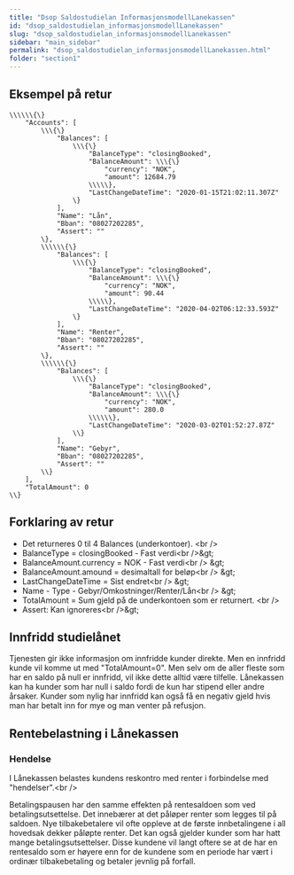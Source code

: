 ```yaml
---
title: "Dsop Saldostudielan InformasjonsmodellLanekassen"
id: "dsop_saldostudielan_informasjonsmodellLanekassen"
slug: "dsop_saldostudielan_informasjonsmodellLanekassen"
sidebar: "main_sidebar"
permalink: "dsop_saldostudielan_informasjonsmodellLanekassen.html"
folder: "section1"
---
```


## Eksempel på retur

```
\\\\\\{\}
    "Accounts": [
        \\\{\}
            "Balances": [
                \\\{\}
                    "BalanceType": "closingBooked",
                    "BalanceAmount": \\\{\}
                        "currency": "NOK",
                        "amount": 12684.79
                    \\\\\},
                    "LastChangeDateTime": "2020-01-15T21:02:11.307Z"
                \}
            ],
            "Name": "Lån",
            "Bban": "08027202285",
            "Assert": ""
        \},
        \\\\\\{\}
            "Balances": [
                \\\{\}
                    "BalanceType": "closingBooked",
                    "BalanceAmount": \\\{\}
                        "currency": "NOK",
                        "amount": 90.44
                    \\\\\},
                    "LastChangeDateTime": "2020-04-02T06:12:33.593Z"
                \}
            ],
            "Name": "Renter",
            "Bban": "08027202285",
            "Assert": ""
        \},
        \\\\\\{\}
            "Balances": [
                \\\{\}
                    "BalanceType": "closingBooked",
                    "BalanceAmount": \\\{\}
                        "currency": "NOK",
                        "amount": 280.0
                    \\\\\\},
                    "LastChangeDateTime": "2020-03-02T01:52:27.87Z"
                \\}
            ],
            "Name": "Gebyr",
            "Bban": "08027202285",
            "Assert": ""
        \\}
    ],
    "TotalAmount": 0
\\}
```

## Forklaring av retur

* Det returneres 0 til 4 Balances (underkontoer). <br \/>
* BalanceType = closingBooked - Fast verdi<br \/>&amp;gt;
* BalanceAmount.currency = NOK - Fast verdi<br \/> &amp;gt;
* BalanceAmount.amound = desimaltall for beløp<br \/> &amp;gt;
* LastChangeDateTime = Sist endret<br \/> &amp;gt;
* Name - Type - Gebyr/Omkostninger/Renter/Lån<br \/> &amp;gt;
* TotalAmount = Sum gjeld på de underkontoen som er returnert. <br \/>
* Assert: Kan ignoreres<br \/>&amp;gt;

## Innfridd studielånet
Tjenesten gir ikke informasjon om innfridde kunder direkte. Men en innfridd kunde vil komme ut med "TotalAmount=0". Men selv om de aller fleste som har en saldo på null er innfridd, vil ikke dette alltid være tilfelle. Lånekassen kan ha kunder som har null i saldo fordi de kun har stipend eller andre årsaker. Kunder som nylig har innfridd kan også få en negativ gjeld hvis man har betalt inn for mye og man venter på refusjon.

## Rentebelastning i Lånekassen

### Hendelse

I Lånekassen belastes kundens reskontro med renter i forbindelse med "hendelser".<br \/>

Betalingspausen har den samme effekten på rentesaldoen som ved betalingsutsettelse. Det innebærer at det påløper renter som legges til på saldoen. Nye tilbakebetalere vil ofte oppleve at de første innbetalingene i all hovedsak dekker påløpte renter. Det kan også gjelder kunder som har hatt mange betalingsutsettelser. Disse kundene vil langt oftere se at de har en rentesaldo som er høyere enn for de kundene som en periode har vært i ordinær tilbakebetaling og betaler jevnlig på forfall.
